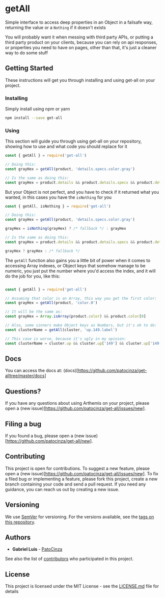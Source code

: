 # getAll
Simple interface to access deep properties in an Object in a failsafe way, returning the value or a `Nothing` if it doesn't exists

You will probably want it when messing with third party APIs, or putting a third party product on your clients, because you can rely on api responses, or properties you need to have on pages, other than that, it's just a cleaner way to do some stuff

## Getting Started
These instructions will get you through installing and using get-all on your project.

### Installing
Simply install using npm or yarn
```sh
npm install --save get-all
```

### Using
This section will guide you through using get-all on your repository, showing how to use and what code you should replace for it

```js
const { getAll } = require('get-all')

// Doing this:
const grayHex = getAll(product, 'details.specs.color.gray')

// Is the same as doing this:
const grayHex = product.details && product.details.specs && product.details.specs.color && product.details.specs.color.gray
```

But your Object is not perfect, and you have to check if it returned what you wanted, in this cases you have the `isNothing` for you

```js
const { getAll, isNothing } = require('get-all')

// Doing this:
const grayHex = getAll(product, 'details.specs.color.gray')

grayHex = isNothing(grayHex) ? /* fallback */ : grayHex

// Is the same as doing this:
const grayHex = product.details && product.details.specs && product.details.specs.color && product.details.specs.color.gray

grayHex ? grayHex : /* fallback */
```

The `getAll` function also gains you a little bit of power when it comes to accessing Array indexes, or Object keys that somehow manage to be numeric, you just put the number where you'd access the index, and it will do the job for you, like this:

```js

const { getAll } = require('get-all')

// Assuming that color is an Array, this way you get the first color:
const grayHex = getAll(product, 'color.0')

// It will be the same as:
const grayHex = Array.isArray(product.color) && product.color[0]

// Also, some sinners make Object keys as Numbers, but it's ok to do:
const clusterName = getAll(cluster, 'up.149.label')

// This case is worse, because it's ugly in my opinion:
const clusterName = cluster.up && cluster.up['149'] && cluster.up['149'].label
```

## Docs
You can access the docs at: (docs)[https://github.com/patocinza/get-alltree/master/docs]

## Questions?
If you have any questions about using Arthemis on your project, please open a (new issue)[https://github.com/patocinza/get-all/issues/new].

## Filing a bug

If you found a bug, please open a (new issue)[https://github.com/patocinza/get-all/new].

## Contributing

This project is open for contributions.
To suggest a new feature, please open a (new issue)[https://github.com/patocinza/get-all/issues/new].
To fix a filed bug or implementing a feature, please fork this project, create a new branch containing your code and send a pull request. If you need any guidance, you can reach us out by creating a new issue.

## Versioning

We use [SemVer](http://semver.org/) for versioning. For the versions available, see the [tags on this repository](https://github.com/your/project/tags).

## Authors

* **Gabriel Luis** - [PatoCinza](https://github.com/patocinza)

See also the list of [contributors](https://github.com/patocinza/get-all/contributors) who participated in this project.

## License

This project is licensed under the MIT License - see the [LICENSE.md](LICENSE.md) file for details
